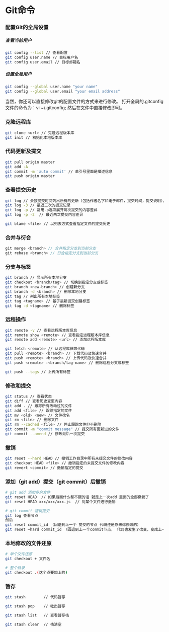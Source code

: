 # Git命令
### 配置Git的全局设置
##### 查看当前用户
```bash
git config --list // 查看配置
git config user.name // 目标用户名
git config user.email // 目标邮箱名
```
##### 设置全局用户
```bash
git config --global user.name "your name"
git config --global user.email "your email address"
```
当然，你还可以直接修改git的配置文件的方式来进行修改。
打开全局的.gitconfig文件的命令为：vi ~/.gitconfig; 然后在文件中直接修改即可。

### 克隆远程库
```bash
git clone <url> // 克隆远程版本库
git init // 初始化本地版本库
```

### 代码更新及提交
```bash
git pull origin master
git add -A
git commit -m 'auto commit' // 单引号里面是描述信息
git push origin master
```

### 查看提交历史
```bash
git log // 会按提交时间列出所有的更新（包括作者名字和电子邮件，提交时间，提交说明），最近的更新排在最上面。
git log -3 // 最近三次的提交记录
git log -p // 常用-p选项展开每次提交的内容差异
git log -p -2  // 最近两次提交内容差异

git blame <file> // 以列表方式查看指定文件的提交历史
```

### 合并与衍合
```javascript
git merge <branch> // 合并指定分支到当前分支
git rebase <branch> // 衍合指定分支到当前分支
```

### 分支与标签
```bash
git branch // 显示所有本地分支
git checkout <branch/tag> // 切换到指定分支或标签
git branch <new-branch> // 创建新分支
git branch -d <branch> // 删除本地分支
git tag // 列出所有本地标签
git tag <tagname> // 基于最新提交创建标签
git tag -d <tagname> // 删除标签
```

### 远程操作
```bash
git remote -v // 查看远程版本库信息
git remote show <remote> // 查看指定远程版本库信息
git remote add <remote> <url> // 添加远程版本库

git fetch <remote> // 从远程库获取代码
git pull <remote> <branch> // 下载代码及快速合并
git push <remote> <branch> // 上传代码及快速合并
git push <remote> :<branch/tag-name> // 删除远程分支或标签

git push --tags // 上传所有标签
```

### 修改和提交
```bash
git status // 查看状态
git diff // 查看历史变更内容
git add . // 跟踪所有改动过的文件
git add <file> // 跟踪指定的文件
git mv <old> <new> // 文件改名
git rm <file> // 删除文件
git rm --cached <file> // 停止跟踪文件但不删除
git commit -m "commit message" // 提交所有更新过的文件
git commit --amend // 修改最后一次提交
```

### 撤销
```bash
git reset --hard HEAD // 撤销工作目录中所有未提交文件的修改内容
git checkout HEAD <file> // 撤销指定的未提交文件的修改内容
git revert <commit> // 撤销指定的提交
```

### 添加（git add）提交（git commit）后撤销
```bash
# git add 添加多余文件
git reset HEAD  // 如果后面什么都不跟的话 就是上一次add 里面的全部撤销了
git reset HEAD xxx/xxx/xxx.js  // 对某个文件进行撤销

# git commit 错误提交
git log 查看节点 
然后
git reset commit_id （回退到上一个 提交的节点 代码还是原来你修改的） 
git reset –hard commit_id （回退到上一个commit节点， 代码也发生了改变，变成上一次的）
```

### 本地修改的文件还原
```bash
# 单个文件还原
git checkout + 文件名

# 整个目录
git checkout .(这个点要加上的)
```

### 暂存
```bash
git stash        // 代码暂存

git stash pop    // 吐出暂存

git stash list   // 查看暂存栈

git stash clear  // 栈清空
```
